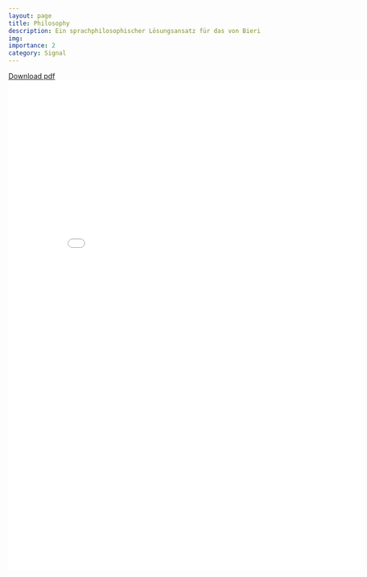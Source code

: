 ```yaml
---
layout: page
title: Philosophy
description: Ein sprachphilosophischer Lösungsansatz für das von Bieri verfasste Trilemma
img:
importance: 2
category: Signal
---
```


[Download pdf](joshuajaeger.github.io/assets/pdf/Das_Bewusstsein_als_ein_Trilemma_JoshuaJaeger_2022.pdf)
<embed src="joshuajaeger.github.io/assets/pdf/Das_Bewusstsein_als_ein_Trilemma_JoshuaJaeger_2022.pdf" width="700" height="975" type="application/pdf"/>